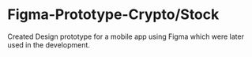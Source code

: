 # Figma-Prototype-Crypto/Stock
Created Design prototype for a mobile app using Figma which were later used in the development.
